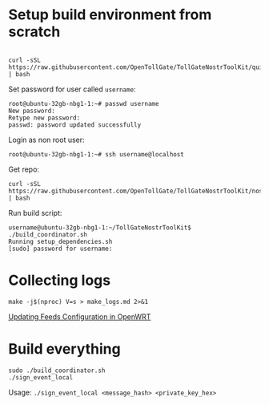 # Setup build environment from scratch
```

curl -sSL https://raw.githubusercontent.com/OpenTollGate/TollGateNostrToolKit/quickstart/setup_from_scratch.sh | bash
```

Set password for user called `username`:
```
root@ubuntu-32gb-nbg1-1:~# passwd username
New password: 
Retype new password: 
passwd: password updated successfully
```

Login as non root user:
```
root@ubuntu-32gb-nbg1-1:~# ssh username@localhost
```

Get repo:
```
curl -sSL https://raw.githubusercontent.com/OpenTollGate/TollGateNostrToolKit/nostr_client_relay/setup_repo.sh | bash
```

Run build script:
```
username@ubuntu-32gb-nbg1-1:~/TollGateNostrToolKit$ ./build_coordinator.sh 
Running setup_dependencies.sh
[sudo] password for username:
```

# Collecting logs
```
make -j$(nproc) V=s > make_logs.md 2>&1
```

[Updating Feeds Configuration in OpenWRT](updating_feeds_conf_in_openwrt.md)


# Build everything
```
sudo ./build_coordinator.sh
./sign_event_local 
```

Usage: `./sign_event_local <message_hash> <private_key_hex>`

